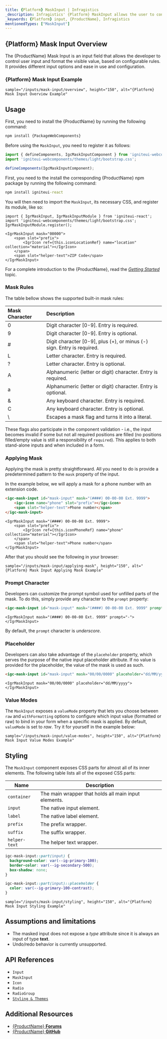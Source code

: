```yaml
---
title: {Platform} MaskInput | Infragistics
_description: Infragistics' {Platform} MaskInput allows the user to control input and format the visible value based on configurable mask rules
_keywords: {Platform} input, {ProductName}, Infragistics
mentionedTypes: ["MaskInput"]
---
```


## {Platform} Mask Input Overview

The {ProductName} Mask Input is an input field that allows the developer to control user input and format the visible value, based on configurable rules. It provides different input options and ease in use and configuration.

### {Platform} Mask Input Example

`sample="/inputs/mask-input/overview", height="150", alt="{Platform} Mask Input Overview Example"`

## Usage

<!-- WebComponents -->
First, you need to install the {ProductName} by running the following command:

```cmd
npm install {PackageWebComponents}
```
<!-- end: WebComponents -->

Before using the `MaskInput`, you need to register it as follows:

```ts
import { defineComponents, IgcMaskInputComponent } from 'igniteui-webcomponents';
import 'igniteui-webcomponents/themes/light/bootstrap.css';

defineComponents(IgcMaskInputComponent);
```

<!-- React -->
First, you need to the install the corresponding {ProductName} npm package by running the following command:

```cmd
npm install igniteui-react
```

You will then need to import the `MaskInput`, its necessary CSS, and register its module, like so:
```tsx
import { IgrMaskInput, IgrMaskInputModule } from 'igniteui-react';
import 'igniteui-webcomponents/themes/light/bootstrap.css';
IgrMaskInputModule.register();
```
<!-- end: React -->

```tsx
<IgrMaskInput mask="00000">
    <span slot="prefix">
        <IgrIcon ref={this.iconLocationRef} name="location" collection="material"></IgrIcon>
    </span>
    <span slot="helper-text">ZIP Code</span>
</IgrMaskInput>
```

For a complete introduction to the {ProductName}, read the [*Getting Started*](../general-getting-started.md) topic.

### Mask Rules
The table bellow shows the supported built-in mask rules:

| Mask Character | Description |
| :--- | :--- |
| 0 | Digit character [0-9]. Entry is required. |
| 9 | Digit character [0-9]. Entry is optional. |
| # | Digit character [0-9], plus (+), or minus (-) sign. Entry is required. |
| L | Letter character. Entry is required. |
| ? | Letter character. Entry is optional. |
| A | Alphanumeric (letter or digit) character. Entry is required. |
| a | Alphanumeric (letter or digit) character. Entry is optional. |
| & | Any keyboard character. Entry is required. |
| C | Any keyboard character. Entry is optional. |
| \ | Escapes a mask flag and turns it into a literal. |

These flags also participate in the component validation - i.e., the input becomes invalid if some but not all required positions are filled (no positions filled/empty value is still a responsibility of `required`). This applies to both stand-alone inputs and when included in a form.

### Applying Mask

Applying the mask is pretty straightforward. All you need to do is provide a predetermined pattern to the `mask` property of the input.

In the example below, we will apply a mask for a phone number with an extension code.

```html
<igc-mask-input id="mask-input" mask="(####) 00-00-00 Ext. 9999">
    <igc-icon name="phone" slot="prefix"></igc-icon>
    <span slot="helper-text">Phone number</span>
</igc-mask-input>
```

```tsx
<IgrMaskInput mask="(####) 00-00-00 Ext. 9999">
    <span slot="prefix">
        <IgrIcon ref={this.iconPhoneRef} name="phone" collection="material"></IgrIcon>
    </span>
    <span slot="helper-text">Phone number</span>
</IgrMaskInput>
```

After that you should see the following in your browser:

`sample="/inputs/mask-input/applying-mask", height="150", alt="{Platform} Mask Input Applying Mask Example"`



### Prompt Character

Developers can customize the prompt symbol used for unfilled parts of the mask. To do this, simply provide any character to the `prompt` property:

```html
<igc-mask-input id="mask-input" mask="(####) 00-00-00 Ext. 9999" prompt="-"></igc-mask-input>
```

```tsx
<IgrMaskInput mask="(####) 00-00-00 Ext. 9999" prompt="-"></IgrMaskInput>
```

By default, the `prompt` character is *underscore*.

### Placeholder

Developers can also take advantage of the `placeholder` property, which serves the purpose of the native input placeholder attribute. If no value is provided for the placeholder, the value of the mask is used as such.

```html
<igc-mask-input id="mask-input" mask="00/00/0000" placeholder="dd/MM/yyyy"></igc-mask-input>
```

```tsx
<IgrMaskInput mask="00/00/0000" placeholder="dd/MM/yyyy"></IgrMaskInput>
```

### Value Modes

The `MaskInput` exposes a `valueMode` property that lets you choose between `raw` and `withFormatting` options to configure which input value (formatted or raw) to bind in your form when a specific mask is applied. By default, `valueMode` is set to *raw*. Try it for yourself in the example below:

`sample="/inputs/mask-input/value-modes", height="150", alt="{Platform} Mask Input Value Modes Example"`

## Styling

The `MaskInput` component exposes CSS parts for almost all of its inner elements. The following table lists all of the exposed CSS parts:

|Name|Description|
|--|--|
| `container` | The main wrapper that holds all main input elements. |
| `input` | The native input element. |
| `label` | The native label element. |
| `prefix` | The prefix wrapper. |
| `suffix` | The suffix wrapper. |
| `helper-text` | The helper text wrapper. |

```css
igc-mask-input::part(input) {
  background-color: var(--ig-primary-100);
  border-color: var(--ig-secondary-500);
  box-shadow: none;
}

igc-mask-input::part(input)::placeholder {
  color: var(--ig-primary-100-contrast);
}
```

`sample="/inputs/mask-input/styling", height="150", alt="{Platform} Mask Input Styling Example"`

## Assumptions and limitations

- The masked input does not expose a _type_ attribute since it is always an input of type **text**.
- Undo/redo behavior is currently unsupported.


## API References

- `Input`
- `MaskInput`
- `Icon`
- `Radio`
- `RadioGroup`
- [`Styling & Themes`](../themes/overview.md)


## Additional Resources

* [{ProductName} **Forums**]({ForumsLink})
* [{ProductName} **GitHub**]({GithubLink})